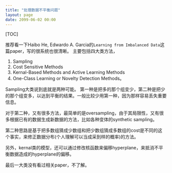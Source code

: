 ```yaml
---
title: "处理数据不平衡问题"
layout: page
date: 2099-06-02 00:00
---
```

[TOC]

推荐看一下Haibo He, Edwardo A. Garcia的`Learning from Imbalanced Data`这篇paper，写的很系统也很清晰。
主要包括四大类方法，
1. Sampling 
2. Cost Sensitive Methods 
3. Kernal-Based Methods and Active Learning Methods 
4. One-Class Learning or Novelty Detection Methods。

Sampling大类说到底就是两种可能。
第一种是把多的那个组变少，第二种是把少的那个组变多，以达到平衡的结果。一般比较少用第一种，因为那样容易丢失重要信息。

对于第二种，又有很多方法，最简单的是oversampling，由于其局限性，又有很多根据已有的数据生成新数据的方法，比如各种变体的synthetic sampling。

第二种思路是基于把多数组猜成少数组和把少数组猜成多数组的cost是不同的这个事实，来修正数据分布(个人理解可以当成采到样的概率)的方法。


另外，kernal类的模型，还可以通过修改核函数来偏移hyperplane，来抵消不平衡数据造成的hyperplane的偏移。

最后一大类没有看过相关paper，不了解。